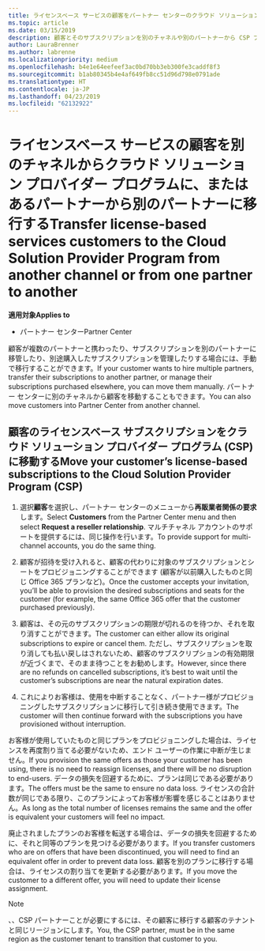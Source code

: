 ```yaml
---
title: ライセンスベース サービスの顧客をパートナー センターのクラウド ソリューション プロバイダー プログラムに移動する | パートナー センター
ms.topic: article
ms.date: 03/15/2019
description: 顧客とそのサブスクリプションを別のチャネルや別のパートナーから CSP プログラムに移動します。
author: LauraBrenner
ms.author: labrenne
ms.localizationpriority: medium
ms.openlocfilehash: b4e1e64eefeef3ac0bd70bb3eb300fe3caddf8f3
ms.sourcegitcommit: b1ab80345b4e4af649fb8cc51d96d798e0791ade
ms.translationtype: HT
ms.contentlocale: ja-JP
ms.lasthandoff: 04/23/2019
ms.locfileid: "62132922"
---
```

# <a name="transfer-license-based-services-customers-to-the-cloud-solution-provider-program-from-another-channel-or-from-one-partner-to-another"></a><span data-ttu-id="b8563-103">ライセンスベース サービスの顧客を別のチャネルからクラウド ソリューション プロバイダー プログラムに、またはあるパートナーから別のパートナーに移行する</span><span class="sxs-lookup"><span data-stu-id="b8563-103">Transfer license-based services customers to the Cloud Solution Provider Program from another channel or from one partner to another</span></span>

<span data-ttu-id="b8563-104">**適用対象**</span><span class="sxs-lookup"><span data-stu-id="b8563-104">**Applies to**</span></span>

-  <span data-ttu-id="b8563-105">パートナー センター</span><span class="sxs-lookup"><span data-stu-id="b8563-105">Partner Center</span></span>

<span data-ttu-id="b8563-106">顧客が複数のパートナーと携わったり、サブスクリプションを別のパートナーに移管したり、別途購入したサブスクリプションを管理したりする場合には、手動で移行することができます。</span><span class="sxs-lookup"><span data-stu-id="b8563-106">If your customer wants to hire multiple partners, transfer their subscriptions to another partner, or manage their subscriptions purchased elsewhere, you can move them manually.</span></span> <span data-ttu-id="b8563-107">パートナー センターに別のチャネルから顧客を移動することもできます。</span><span class="sxs-lookup"><span data-stu-id="b8563-107">You can also move customers into Partner Center from another channel.</span></span>

## <a name="move-your-customers-license-based-subscriptions-to-the-cloud-solution-provider-program-csp"></a><span data-ttu-id="b8563-108">顧客のライセンスベース サブスクリプションをクラウド ソリューション プロバイダー プログラム (CSP) に移動する</span><span class="sxs-lookup"><span data-stu-id="b8563-108">Move your customer’s license-based subscriptions to the Cloud Solution Provider Program (CSP)</span></span>

1. <span data-ttu-id="b8563-109">選択**顧客**を選択し、パートナー センターのメニューから**再販業者関係の要求**します。</span><span class="sxs-lookup"><span data-stu-id="b8563-109">Select **Customers** from the Partner Center menu and then select **Request a reseller relationship**.</span></span> <span data-ttu-id="b8563-110">マルチチャネル アカウントのサポートを提供するには、同じ操作を行います。</span><span class="sxs-lookup"><span data-stu-id="b8563-110">To provide support for multi-channel accounts, you do the same thing.</span></span>

2.  <span data-ttu-id="b8563-111">顧客が招待を受け入れると、顧客の代わりに対象のサブスクリプションとシートをプロビジョニングすることができます (顧客が以前購入したものと同じ Office 365 プランなど)。</span><span class="sxs-lookup"><span data-stu-id="b8563-111">Once the customer accepts your invitation, you’ll be able to provision the desired subscriptions and seats for the customer (for example, the same Office 365 offer that the customer purchased previously).</span></span>

3. <span data-ttu-id="b8563-112">顧客は、その元のサブスクリプションの期限が切れるのを待つか、それを取り消すことができます。</span><span class="sxs-lookup"><span data-stu-id="b8563-112">The customer can either allow its original subscriptions to expire or cancel them.</span></span> <span data-ttu-id="b8563-113">ただし、サブスクリプションを取り消しても払い戻しはされないため、顧客のサブスクリプションの有効期限が近づくまで、そのまま待つことをお勧めします。</span><span class="sxs-lookup"><span data-stu-id="b8563-113">However, since there are no refunds on cancelled subscriptions, it’s best to wait until the customer’s subscriptions are near the natural expiration dates.</span></span>

4. <span data-ttu-id="b8563-114">これによりお客様は、使用を中断することなく、パートナー様がプロビジョニングしたサブスクリプションに移行して引き続き使用できます。</span><span class="sxs-lookup"><span data-stu-id="b8563-114">The customer will then continue forward with the subscriptions you have provisioned without interruption.</span></span>


<span data-ttu-id="b8563-115">お客様が使用していたものと同じプランをプロビジョニングした場合は、ライセンスを再度割り当てる必要がないため、エンド ユーザーの作業に中断が生じません。</span><span class="sxs-lookup"><span data-stu-id="b8563-115">If you provision the same offers as those your customer has been using, there is no need to reassign licenses, and there will be no disruption to end-users.</span></span> <span data-ttu-id="b8563-116">データの損失を回避するために、プランは同じである必要があります。</span><span class="sxs-lookup"><span data-stu-id="b8563-116">The offers must be the same to ensure no data loss.</span></span> <span data-ttu-id="b8563-117">ライセンスの合計数が同じである限り、このプランによってお客様が影響を感じることはありません。</span><span class="sxs-lookup"><span data-stu-id="b8563-117">As long as the total number of licenses remains the same and the offer is equivalent your customers will feel no impact.</span></span>

<span data-ttu-id="b8563-118">廃止されましたプランのお客様を転送する場合は、データの損失を回避するために、それと同等のプランを見つける必要があります。</span><span class="sxs-lookup"><span data-stu-id="b8563-118">If you transfer customers who are on offers that have been discontinued, you will need to find an equivalent offer in order to prevent data loss.</span></span> <span data-ttu-id="b8563-119">顧客を別のプランに移行する場合は、ライセンスの割り当てを更新する必要があります。</span><span class="sxs-lookup"><span data-stu-id="b8563-119">If you move the customer to a different offer, you will need to update their license assignment.</span></span>

>[!NOTE]
><span data-ttu-id="b8563-120">、、CSP パートナーことが必要にするには、その顧客に移行する顧客のテナントと同じリージョンにします。</span><span class="sxs-lookup"><span data-stu-id="b8563-120">You, the CSP partner, must be in the same region as the customer tenant to transition that customer to you.</span></span> 



